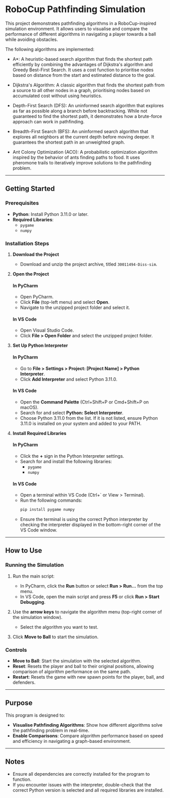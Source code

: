 # RoboCup Pathfinding Simulation

This project demonstrates pathfinding algorithms in a RoboCup-inspired simulation environment. It allows users to visualise and compare the performance of different algorithms in navigating a player towards a ball while avoiding obstacles.

The following algorithms are implemented:

- A*: A heuristic-based search algorithm that finds the shortest path efficiently by combining the advantages of Dijkstra's algorithm and Greedy Best-First Search. It uses a cost function to prioritise nodes based on distance from the start and estimated distance to the goal.

- Dijkstra's Algorithm: A classic algorithm that finds the shortest path from a source to all other nodes in a graph, prioritising nodes based on accumulated cost without using heuristics.

- Depth-First Search (DFS): An uninformed search algorithm that explores as far as possible along a branch before backtracking. While not guaranteed to find the shortest path, it demonstrates how a brute-force approach can work in pathfinding.

- Breadth-First Search (BFS): An uninformed search algorithm that explores all neighbors at the current depth before moving deeper. It guarantees the shortest path in an unweighted graph.

- Ant Colony Optimization (ACO): A probabilistic optimization algorithm inspired by the behavior of ants finding paths to food. It uses pheromone trails to iteratively improve solutions to the pathfinding problem.
---

## Getting Started

### Prerequisites

- **Python**: Install Python 3.11.0 or later.
- **Required Libraries**:
  - `pygame`
  - `numpy`

### Installation Steps

1. **Download the Project**
   - Download and unzip the project archive, titled `30011494-Diss-sim`.

2. **Open the Project**

   #### In PyCharm
   - Open PyCharm.
   - Click **File** (top-left menu) and select **Open**.
   - Navigate to the unzipped project folder and select it.

   #### In VS Code
   - Open Visual Studio Code.
   - Click **File > Open Folder** and select the unzipped project folder.

3. **Set Up Python Interpreter**

   #### In PyCharm
   - Go to **File > Settings > Project: [Project Name] > Python Interpreter**.
   - Click **Add Interpreter** and select Python 3.11.0.

   #### In VS Code
   - Open the **Command Palette** (Ctrl+Shift+P or Cmd+Shift+P on macOS).
   - Search for and select **Python: Select Interpreter**.
   - Choose Python 3.11.0 from the list. If it is not listed, ensure Python 3.11.0 is installed on your system and added to your PATH.

4. **Install Required Libraries**

   #### In PyCharm
   - Click the **+** sign in the Python Interpreter settings.
   - Search for and install the following libraries:
     - `pygame`
     - `numpy`

   #### In VS Code
   - Open a terminal within VS Code (Ctrl+\` or View > Terminal).
   - Run the following commands:
     ```bash
     pip install pygame numpy
     ```
   - Ensure the terminal is using the correct Python interpreter by checking the interpreter displayed in the bottom-right corner of the VS Code window.

---

## How to Use

### Running the Simulation

1. Run the main script:
   - In PyCharm, click the **Run** button or select **Run > Run...** from the top menu.
   - In VS Code, open the main script and press **F5** or click **Run > Start Debugging**.

2. Use the **arrow keys** to navigate the algorithm menu (top-right corner of the simulation window).
   - Select the algorithm you want to test.
3. Click **Move to Ball** to start the simulation.

### Controls

- **Move to Ball**: Start the simulation with the selected algorithm.
- **Reset**: Resets the player and ball to their original positions, allowing comparison of algorithm performance on the same path.
- **Restart**: Resets the game with new spawn points for the player, ball, and defenders.

---

## Purpose

This program is designed to:

- **Visualise Pathfinding Algorithms**: Show how different algorithms solve the pathfinding problem in real-time.
- **Enable Comparisons**: Compare algorithm performance based on speed and efficiency in navigating a graph-based environment.

---

## Notes

- Ensure all dependencies are correctly installed for the program to function.
- If you encounter issues with the interpreter, double-check that the correct Python version is selected and all required libraries are installed.
